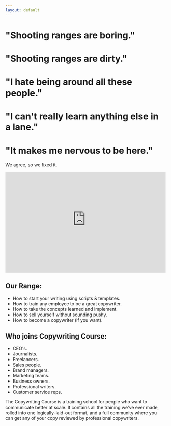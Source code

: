 ```yaml
---
layout: default
---
```


# "Shooting ranges are boring."
# "Shooting ranges are dirty."
# "I hate being around all these people."
# "I can't really learn anything else in a lane."
# "It makes me nervous to be here."

We agree, so we fixed it.

<iframe width="100%" height="315" src="https://www.youtube-nocookie.com/embed/0hQftUDphjU" frameborder="0" allow="accelerometer; autoplay; clipboard-write; encrypted-media; gyroscope; picture-in-picture" allowfullscreen></iframe>


 ## Our Range:
 
- How to start your writing using scripts & templates.
- How to train any employee to be a great copywriter.
- How to take the concepts learned and implement.
- How to sell yourself without sounding pushy.
- How to become a copywriter (if you want).

## Who joins Copywriting Course:

- CEO's.
- Journalists.
- Freelancers.
- Sales people.
- Brand managers.
- Marketing teams.
- Business owners.
- Professional writers.
- Customer service reps.

The Copywriting Course is a training school for people who want to communicate better at scale. It contains all the training we've ever made, rolled into one logically-laid-out format, and a full community where you can get any of your copy reviewed by professional copywriters.
